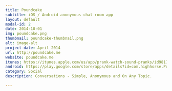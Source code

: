 ```yaml
---
title: Poundcake
subtitle: iOS / Android anonymous chat room app
layout: default
modal-id: 2
date: 2014-10-01
img: poundcake.png
thumbnail: poundcake-thumbnail.png
alt: image-alt
project-date: April 2014
url: http://poundcake.me
website: poundcake.me
itunes: https://itunes.apple.com/us/app/prank-watch-sound-pranks/id981734714?mt=8
android: https://play.google.com/store/apps/details?id=com.highhorse.Poundcake
category: Social
description: Conversations - Simple, Anonymous and On Any Topic.

---
```

